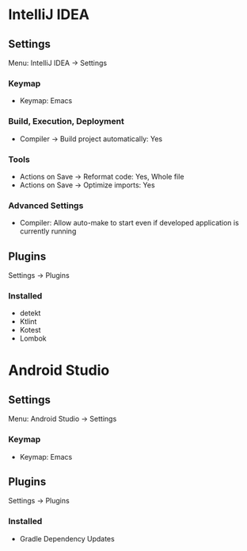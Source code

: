 # IntelliJ IDEA

## Settings

Menu: IntelliJ IDEA -> Settings

### Keymap

- Keymap: Emacs

### Build, Execution, Deployment

- Compiler -> Build project automatically: Yes

### Tools

- Actions on Save -> Reformat code: Yes, Whole file
- Actions on Save -> Optimize imports: Yes

### Advanced Settings

- Compiler: Allow auto-make to start even if developed application is currently running

## Plugins

Settings -> Plugins

### Installed

- detekt
- Ktlint
- Kotest
- Lombok

# Android Studio

## Settings

Menu: Android Studio -> Settings

### Keymap

- Keymap: Emacs

## Plugins

Settings -> Plugins

### Installed

- Gradle Dependency Updates

